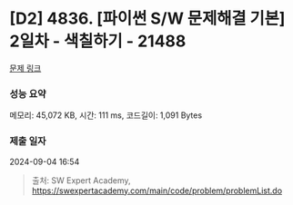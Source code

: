 # [D2] 4836. [파이썬 S/W 문제해결 기본] 2일차 - 색칠하기 - 21488 

[문제 링크](https://swexpertacademy.com/main/code/problem/problemDetail.do?contestProbId=AZEF_UA6-pADFAVs) 

### 성능 요약

메모리: 45,072 KB, 시간: 111 ms, 코드길이: 1,091 Bytes

### 제출 일자

2024-09-04 16:54



> 출처: SW Expert Academy, https://swexpertacademy.com/main/code/problem/problemList.do
